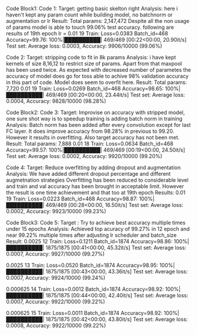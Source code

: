 Code Block1:
Code 1:
Target: getting basic skelton right
Analysis: here i haven't kept any param count while building model, no batchnorm or augmentation or lr
Result:
Total params: 2,147,472
Despite all the non usage of params model is able to touch 99.06% test accuracy. following are results of 19th epoch
lr = 0.01 19
Train: Loss=0.0383 Batch_id=468 Accuracy=99.76: 100%|██████████| 469/469 [00:22<00:00, 20.90it/s]
Test set: Average loss: 0.0003, Accuracy: 9906/10000 (99.06%)

Code 2:
Target: stripping code to fit in 8k params
Analysis: i have kept kernels of size 8,16,12 to restrict size of params. Apart from that maxpool has been used twice.
As expected with decreased number of parametes the accuracy of model does go for toss able to achive 98% validation accuracy in this part of code.
Model does seem to overfit here.
Result:
Total params: 7,720
0.01 19
Train: Loss=0.0269 Batch_id=468 Accuracy=98.65: 100%|██████████| 469/469 [00:20<00:00, 23.44it/s]
Test set: Average loss: 0.0004, Accuracy: 9828/10000 (98.28%)


Code Block2:
Code 3:
Target: Improvise on accuracy with stripped model, one sure shot way is to speedup training is adding batch norm in training
Analysis: Batch norm has been added after every convolution except for last FC layer.
It does improve accuracy from 98.28% in previous to 99.20. However it results in overfitting. Also target accuracy has not been met.
Result:
Total params: 7,888
0.01 18
Train: Loss=0.0634 Batch_id=468 Accuracy=99.57: 100%|██████████| 469/469 [00:19<00:00, 24.50it/s]
Test set: Average loss: 0.0002, Accuracy: 9920/10000 (99.20%)

Code 4:
Target: Reduce overfitting by adding dropout and augmentation
Analysis: We have added different dropout percentage and different augmetnation strategies
Overfitting has been reduced to considerable level and train and val accuracy has been brought in acceptable limit.
However the result is one time achievement and that too at 19th epoch
Results:
0.01 19
Train: Loss=0.0223 Batch_id=468 Accuracy=98.87: 100%|██████████| 469/469 [00:28<00:00, 16.50it/s]
Test set: Average loss: 0.0002, Accuracy: 9923/10000 (99.23%)

Code Block3:
Code 5:
Target : Try to achieve best accuracy multiple times under 15 epochs
Analysis:
Achieved top acuracy of 99.27% in 12 epoch and near 99.22% multiple times after adjusting lr scheduler and batch_size
Result:
0.0025 12
Train: Loss=0.1211 Batch_id=1874 Accuracy=98.86: 100%|██████████| 1875/1875 [00:41<00:00, 45.32it/s]
Test set: Average loss: 0.0007, Accuracy: 9927/10000 (99.27%)

0.0025 13
Train: Loss=0.0520 Batch_id=1874 Accuracy=98.95: 100%|██████████| 1875/1875 [00:43<00:00, 43.36it/s]
Test set: Average loss: 0.0007, Accuracy: 9924/10000 (99.24%)

0.000625 14
Train: Loss=0.0012 Batch_id=1874 Accuracy=98.92: 100%|██████████| 1875/1875 [00:44<00:00, 42.40it/s]
Test set: Average loss: 0.0007, Accuracy: 9922/10000 (99.22%)

0.000625 15
Train: Loss=0.0011 Batch_id=1874 Accuracy=98.92: 100%|██████████| 1875/1875 [00:42<00:00, 43.80it/s]
Test set: Average loss: 0.0008, Accuracy: 9922/10000 (99.22%)